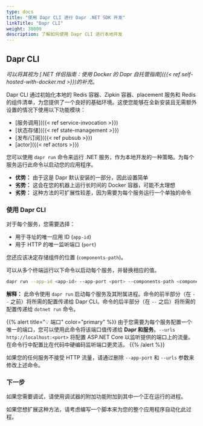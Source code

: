 ```yaml
---
type: docs
title: "使用 Dapr CLI 进行 Dapr .NET SDK 开发"
linkTitle: "Dapr CLI"
weight: 30000
description: 了解如何使用 Dapr CLI 进行本地开发
---
```


## Dapr CLI

*可以将其视为 [.NET 伴侣指南：使用 Docker 的 Dapr 自托管指南]({{< ref self-hosted-with-docker.md >}})的补充*。

Dapr CLI 通过初始化本地的 Redis 容器、Zipkin 容器、placement 服务和 Redis 的组件清单，为您提供了一个良好的基础环境。这使您能够在全新安装且无需额外设置的情况下使用以下功能模块：

- [服务调用]({{< ref service-invocation >}})
- [状态存储]({{< ref state-management >}})
- [发布/订阅]({{< ref pubsub >}})
- [actor]({{< ref actors >}})

您可以使用 `dapr run` 命令来运行 .NET 服务，作为本地开发的一种策略。为每个服务运行此命令以启动您的应用程序。

- **优势：** 由于这是 Dapr 默认安装的一部分，因此设置简单
- **劣势：** 这会在您的机器上运行长时间的 Docker 容器，可能不太理想
- **劣势：** 这种方法的可扩展性较差，因为需要为每个服务运行一个单独的命令

### 使用 Dapr CLI

对于每个服务，您需要选择：

- 用于寻址的唯一应用 ID (`app-id`)
- 用于 HTTP 的唯一监听端口 (`port`)

您还应该决定存储组件的位置 (`components-path`)。

可以从多个终端运行以下命令以启动每个服务，并替换相应的值。

```sh
dapr run --app-id <app-id> --app-port <port> --components-path <components-path> -- dotnet run -p <project> --urls http://localhost:<port>
```

**解释：** 此命令使用 `dapr run` 启动每个服务及其附属进程。命令的前半部分（在 `--` 之前）将所需的配置传递给 Dapr CLI。命令的后半部分（在 `--` 之后）将所需的配置传递给 `dotnet run` 命令。

{{% alert title="💡 端口" color="primary" %}}
由于您需要为每个服务配置一个唯一的端口，您可以使用此命令将该端口值传递给 **Dapr 和服务**。`--urls http://localhost:<port>` 将配置 ASP.NET Core 以监听提供的端口上的流量。在命令行中配置比在代码中硬编码监听端口更灵活。
{{% /alert %}}

如果您的任何服务不接受 HTTP 流量，请通过删除 `--app-port` 和 `--urls` 参数来修改上述命令。

### 下一步

如果您需要调试，请使用调试器的附加功能附加到其中一个正在运行的进程。

如果您想扩展这种方法，请考虑编写一个脚本来为您的整个应用程序自动化此过程。
